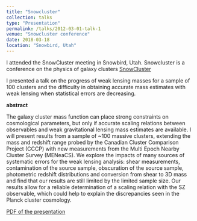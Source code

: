 ```yaml
---
title: "Snowcluster"
collection: talks
type: "Presentation"
permalink: /talks/2012-03-01-talk-1
venue: "Snowcluster conference"
date: 2018-03-18
location: "Snowbird, Utah"
---
```


I attended the SnowCluster meeting in Snowbird, Utah. Snowcluster is a conference on the physics of galaxy clusters
[SnowCluster](http://www.physics.utah.edu/snowcluster/)

I presented a talk on the progress of weak lensing masses for a sample of 100 clusters and the difficulty in obtaining accurate mass estimates with weak lensing when statistical errors are decreasing.

__abstract__

The galaxy cluster mass function can place strong constraints on cosmological parameters, but only if accurate scaling relations between observables and weak gravitational lensing mass estimates are available. I will present results from a sample of ~100 massive clusters, extending the mass and redshift range probed by the Canadian Cluster Comparison Project (CCCP) with new measurements from the Multi Epoch Nearby Cluster Survey (MENeaCS). We explore the impacts of many sources of systematic errors for the weak lensing analysis: shear measurements, contamination of the source sample, obscuration of the source sample, photometric redshift distributions and conversion from shear to 3D mass and find that our results are still limited by the limited sample size. Our results allow for a reliable determination of a scaling relation with the SZ observable, which could help to explain the discrepancies seen in the Planck cluster cosmology.

[PDF of the presentation](http://www.physics.utah.edu/snowcluster/archive/2018/talks/Herbonnet.pdf)
